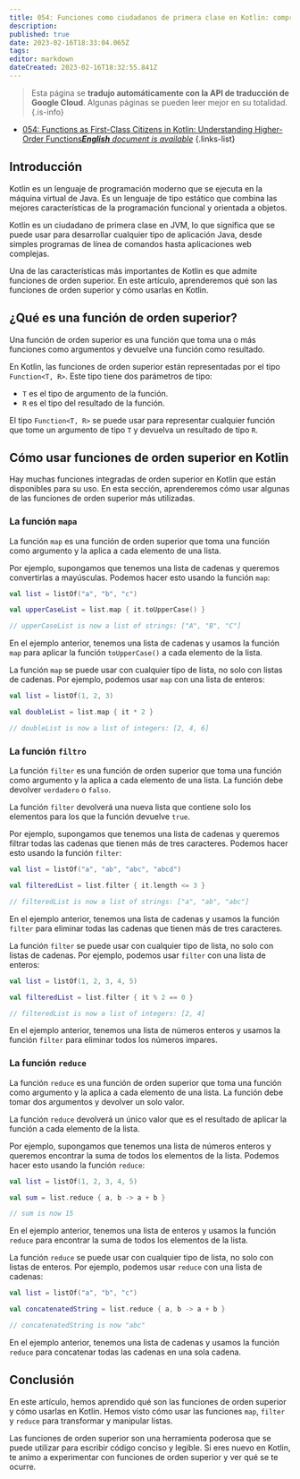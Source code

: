 ```yaml
---
title: 054: Funciones como ciudadanos de primera clase en Kotlin: comprensión de las funciones de orden superior
description: 
published: true
date: 2023-02-16T18:33:04.065Z
tags: 
editor: markdown
dateCreated: 2023-02-16T18:32:55.841Z
---
```


> Esta página se **tradujo automáticamente con la API de traducción de Google Cloud**.
Algunas páginas se pueden leer mejor en su totalidad.{.is-info}



- [054: Functions as First-Class Citizens in Kotlin: Understanding Higher-Order Functions***English** document is available*](/en/Knowledge-base/Kotlin/Learning/054-functions-as-first-class-citizens-in-kotlin-understanding-higher-order-functions)
{.links-list}


## Introducción

Kotlin es un lenguaje de programación moderno que se ejecuta en la máquina virtual de Java. Es un lenguaje de tipo estático que combina las mejores características de la programación funcional y orientada a objetos.

Kotlin es un ciudadano de primera clase en JVM, lo que significa que se puede usar para desarrollar cualquier tipo de aplicación Java, desde simples programas de línea de comandos hasta aplicaciones web complejas.

Una de las características más importantes de Kotlin es que admite funciones de orden superior. En este artículo, aprenderemos qué son las funciones de orden superior y cómo usarlas en Kotlin.

## ¿Qué es una función de orden superior?

Una función de orden superior es una función que toma una o más funciones como argumentos y devuelve una función como resultado.

En Kotlin, las funciones de orden superior están representadas por el tipo ```Function<T, R>```. Este tipo tiene dos parámetros de tipo:

- ```T``` es el tipo de argumento de la función.
- ```R``` es el tipo del resultado de la función.

El tipo ```Function<T, R>``` se puede usar para representar cualquier función que tome un argumento de tipo ```T``` y devuelva un resultado de tipo ```R```.

## Cómo usar funciones de orden superior en Kotlin

Hay muchas funciones integradas de orden superior en Kotlin que están disponibles para su uso. En esta sección, aprenderemos cómo usar algunas de las funciones de orden superior más utilizadas.

### La función ```mapa```

La función ```map``` es una función de orden superior que toma una función como argumento y la aplica a cada elemento de una lista.

Por ejemplo, supongamos que tenemos una lista de cadenas y queremos convertirlas a mayúsculas. Podemos hacer esto usando la función ```map```:

```kotlin
val list = listOf("a", "b", "c")

val upperCaseList = list.map { it.toUpperCase() }

// upperCaseList is now a list of strings: ["A", "B", "C"]
```

En el ejemplo anterior, tenemos una lista de cadenas y usamos la función ```map``` para aplicar la función ```toUpperCase()``` a cada elemento de la lista.

La función ```map``` se puede usar con cualquier tipo de lista, no solo con listas de cadenas. Por ejemplo, podemos usar ```map``` con una lista de enteros:

```kotlin
val list = listOf(1, 2, 3)

val doubleList = list.map { it * 2 }

// doubleList is now a list of integers: [2, 4, 6]
```

### La función ```filtro```

La función ```filter``` es una función de orden superior que toma una función como argumento y la aplica a cada elemento de una lista. La función debe devolver ```verdadero``` o ```falso```.

La función ```filter``` devolverá una nueva lista que contiene solo los elementos para los que la función devuelve ```true```.

Por ejemplo, supongamos que tenemos una lista de cadenas y queremos filtrar todas las cadenas que tienen más de tres caracteres. Podemos hacer esto usando la función ```filter```:

```kotlin
val list = listOf("a", "ab", "abc", "abcd")

val filteredList = list.filter { it.length <= 3 }

// filteredList is now a list of strings: ["a", "ab", "abc"]
```

En el ejemplo anterior, tenemos una lista de cadenas y usamos la función ```filter``` para eliminar todas las cadenas que tienen más de tres caracteres.

La función ```filter``` se puede usar con cualquier tipo de lista, no solo con listas de cadenas. Por ejemplo, podemos usar ```filter``` con una lista de enteros:

```kotlin
val list = listOf(1, 2, 3, 4, 5)

val filteredList = list.filter { it % 2 == 0 }

// filteredList is now a list of integers: [2, 4]
```

En el ejemplo anterior, tenemos una lista de números enteros y usamos la función ```filter``` para eliminar todos los números impares.

### La función ```reduce```

La función ```reduce``` es una función de orden superior que toma una función como argumento y la aplica a cada elemento de una lista. La función debe tomar dos argumentos y devolver un solo valor.

La función ```reduce``` devolverá un único valor que es el resultado de aplicar la función a cada elemento de la lista.

Por ejemplo, supongamos que tenemos una lista de números enteros y queremos encontrar la suma de todos los elementos de la lista. Podemos hacer esto usando la función ```reduce```:

```kotlin
val list = listOf(1, 2, 3, 4, 5)

val sum = list.reduce { a, b -> a + b }

// sum is now 15
```

En el ejemplo anterior, tenemos una lista de enteros y usamos la función ```reduce``` para encontrar la suma de todos los elementos de la lista.

La función ```reduce``` se puede usar con cualquier tipo de lista, no solo con listas de enteros. Por ejemplo, podemos usar ```reduce``` con una lista de cadenas:

```kotlin
val list = listOf("a", "b", "c")

val concatenatedString = list.reduce { a, b -> a + b }

// concatenatedString is now "abc"
```

En el ejemplo anterior, tenemos una lista de cadenas y usamos la función ```reduce``` para concatenar todas las cadenas en una sola cadena.

## Conclusión

En este artículo, hemos aprendido qué son las funciones de orden superior y cómo usarlas en Kotlin. Hemos visto cómo usar las funciones ```map```, ```filter``` y ```reduce``` para transformar y manipular listas.

Las funciones de orden superior son una herramienta poderosa que se puede utilizar para escribir código conciso y legible. Si eres nuevo en Kotlin, te animo a experimentar con funciones de orden superior y ver qué se te ocurre.